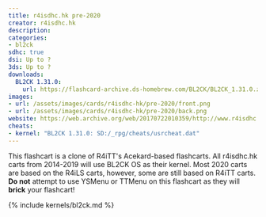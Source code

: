 ```yaml
---
title: r4isdhc.hk pre-2020
creator: r4isdhc.hk
description:
categories:
- bl2ck
sdhc: true
dsi: Up to ?
3ds: Up to ?
downloads:
  BL2CK 1.31.0:
    url: https://flashcard-archive.ds-homebrew.com/BL2CK/BL2CK_1.31.0.zip
images:
- url: /assets/images/cards/r4isdhc-hk/pre-2020/front.png
- url: /assets/images/cards/r4isdhc-hk/pre-2020/back.png
website: https://web.archive.org/web/20170722010359/http://www.r4isdhc.hk/index.htm
cheats:
- kernel: "BL2CK 1.31.0: SD:/_rpg/cheats/usrcheat.dat"
---
```


This flashcart is a clone of R4iTT's Acekard-based flashcarts. All r4isdhc.hk carts from 2014-2019 will use BL2CK OS as their kernel. Most 2020 carts are based on the R4iLS carts, however, some are still based on R4iTT carts. **Do not** attempt to use YSMenu or TTMenu on this flashcart as they will **brick** your flashcart!

{% include kernels/bl2ck.md %}